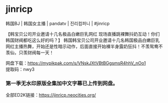 # jinricp
韩国BJ | 韩国女主播 | pandatv | 진리컴퍼니 | #jinricp

【韩宝贝公司开业邀请十几名极品白嫩巨乳网红 现场直播跳裸舞抖奶互动！你们韩国财阀都吃这么好的吗？】
韩国韩宝贝公司开业邀请十几名韩国极品白嫩巨乳网红主播热舞，开始还是性暗示动作，后面直接开始裸半身露奶狂抖！不羡鸳鸯不羡仙，只羡财阀每一天！

网盘下载：https://mypikpak.com/s/VNskJXtVBtBGgsmsR4hhV_nOo1  
提取码：nwy3  

### 第一季无水印原版全集加中文字幕已上传到网盘。

全部ED2K链接：https://jinricp.neocities.org/
